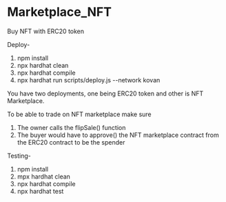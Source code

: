 # Marketplace_NFT
Buy NFT with ERC20 token

Deploy-
1. npm install
2. npx hardhat clean
3. npx hardhat compile
4. npx hardhat run scripts/deploy.js --network kovan

You have two deployments, one being ERC20 token and other is NFT Marketplace.

To be able to trade on NFT marketplace make sure
1. The owner calls the flipSale() function
2. The buyer would have to approve() the NFT marketplace contract from the ERC20 contract to be the spender

Testing-
1. npm install
2. mpx hardhat clean
3. npx hardhat compile
4. npx hardhat test


